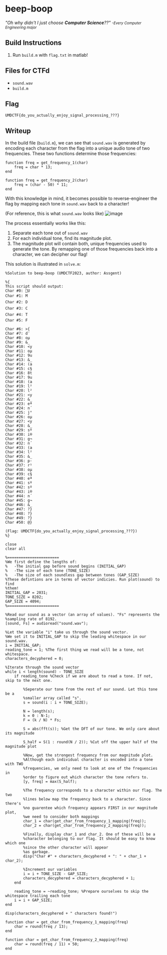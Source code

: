 


# beep-boop

*"Oh why didn't I just choose **Computer Science**??"*
<small>*-Every Computer Engineering major*</small>

## Build Instructions

 1. Run `build.m` with `flag.txt` in matlab!

## Files for CTFd

 - `sound.wav`
 - `build.m`

## Flag

`UMDCTF{do_you_actually_enjoy_signal_processing_???}`

## Writeup

In the build file (`build.m`), we can see that `sound.wav` is generated by encoding each character from the flag into a unique audio tone of two frequencies. These two functions determine those frequencies:
```
function freq = get_frequency_1(char)
	freq = char * 13;
end

function freq = get_frequency_2(char)
	freq = (char - 50) * 11;
end
```

With this knowledge in mind, it becomes possible to reverse-engineer the flag by mapping each tone in `sound.wav` back to a character! 

(For reference, this is what `sound.wav` looks like)
![image](https://user-images.githubusercontent.com/28967166/235024891-33efedb9-8c78-4456-920c-3851d2acd466.png)

The process essentially works like this:

 1. Separate each tone out of `sound.wav`
 2. For each individual tone, find its magnitude plot.
 3. The magnitude plot will contain both, unique frequencies used to generate the tone. By remapping one of those frequencies back into a character, we can decipher our flag!

This solution is illustrated in `solve.m`:
```
%Solution to beep-boop (UMDCTF2023, author: Assgent)

%{
This script should output:
Char #0: U
Char #1: M
Char #2: D
Char #3: C
Char #4: T
Char #5: F

Char #6: >{
Char #7: d¨
Char #8: oµ
Char #9: &_
Char #10: <y
Char #11: oµ
Char #12: 9u
Char #13: &_
Char #14: (a
Char #15: c§
Char #16: 8t
Char #17: 9u
Char #18: (a
Char #19: l²
Char #20: l²
Char #21: <y
Char #22: &_
Char #23: eª
Char #24: n´
Char #25: j°
Char #26: oµ
Char #27: <y
Char #28: &_
Char #29: sº
Char #30: i®
Char #31: g¬
Char #32: n´
Char #33: (a
Char #34: l²
Char #35: &_
Char #36: p·
Char #37: r¹
Char #38: oµ
Char #39: c§
Char #40: eª
Char #41: sº
Char #42: sº
Char #43: i®
Char #44: n´
Char #45: g¬
Char #46: &_
Char #47: ?}
Char #48: ?}
Char #49: ?}
Char #50: @}

(Flag: UMDCTF{do_you_actually_enjoy_signal_processing_???})
%}

close
clear all

%=======================
%We first define the lengths of:
%   -The initial gap before sound begins (INITIAL_GAP)
%   -The size of each tone (TONE_SIZE)
%   -The size of each soundless gap between tones (GAP_SIZE)
%These defintions are in terms of vector indicies. Run plot(sound) to find
%them!
INITIAL_GAP = 2031;
TONE_SIZE = 8202;
GAP_SIZE = 4094;
%=======================

%Read our sound as a vector (an array of values). "Fs" represents the
%sampling rate of 8192.
[sound, Fs] = audioread("sound.wav");

%Let the variable "i" take us through the sound vector. 
%We set it to INITIAL_GAP to skip the leading whitespace in our sound.wav.
i = INITIAL_GAP; 
reading_tone = 1; %The first thing we read will be a tone, not whitespace.
characters_decyphered = 0;

%Iterate through the sound vector
while i < length(sound) - TONE_SIZE
    if reading_tone %Check if we are about to read a tone. If not, skip to the next one.

        %Seperate our tone from the rest of our sound. Let this tone be a
        %smaller array called "s".
        s = sound(i : i + TONE_SIZE); 

        N = length(s);
        k = 0 : N-1;
        F = (k / N) * Fs;

        S = abs(fft(s)); %Get the DFT of our tone. We only care about its magnitude

        S_half = S(1 : round(N / 2)); %Cut off the upper half of the magnitude plot

        %Now, get the strongest frequency from our magnitude plot. 
        %Although each individual character is encoded into a tone with TWO
        %frequencies, we only need to look at one of the frequencies in
        %order to figure out which character the tone refers to.
        [y, freq] = max(S_half);

        %The frequency corresponds to a character within our flag. The two
        %lines below map the frequency back to a character. Since there's
        %no guarentee which frequency appears FIRST in our magnitude plot,
        %we need to consider both mappings
        char_1 = char(get_char_from_frequency_1_mapping(freq));
        char_2 = char(get_char_from_frequency_2_mapping(freq));
        
        %Finally, display char_1 and char_2. One of these will be a
        %character belonging to our flag. It should be easy to know which one
        %since the other character will appear
        %as garbage. 
        disp("Char #" + characters_decyphered + ": " + char_1 + char_2);

        %Increment our variables
        i = i + TONE_SIZE - GAP_SIZE;
        characters_decyphered = characters_decyphered + 1;
    end

    reading_tone = ~reading_tone; %Prepare ourselves to skip the whitespace trailing each tone
    i = i + GAP_SIZE;
end

disp(characters_decyphered + " characters found!")

function char = get_char_from_frequency_1_mapping(freq)
    char = round(freq / 13);
end

function char = get_char_from_frequency_2_mapping(freq)
    char = round(freq / 11) + 50;
end
```
